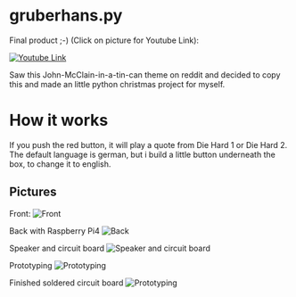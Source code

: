 # gruberhans.py

Final product ;-) (Click on picture for Youtube Link):    

[![Youtube Link](https://i9.ytimg.com/vi/mD7L4wmEnmU/mq3.jpg?sqp=CIqhhPAF&rs=AOn4CLAKNfx0Xu3YKDOb_2rSLSjGlCXdqA)](https://youtu.be/mD7L4wmEnmU)


Saw this John-McClain-in-a-tin-can theme on reddit and decided to copy this and made an little python christmas project for myself.

# How it works

If you push the red button, it will play a quote from Die Hard 1 or Die Hard 2. 
The default language is german, but i build a little button underneath the box, to change it to english.

## Pictures
Front:
![Front](https://i.imgur.com/7LEUSG6.jpg)

Back with Raspberry Pi4
![Back](https://i.imgur.com/gLqisrt.jpg)

Speaker and circuit board
![Speaker and circuit board](https://i.imgur.com/xeKeLO5.jpg)

Prototyping
![Prototyping](https://i.imgur.com/JuEToo7.jpg)

Finished soldered circuit board
![Prototyping](https://i.imgur.com/FMn0ufo.jpg)
